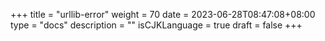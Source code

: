 +++
title = "urllib-error"
weight = 70
date = 2023-06-28T08:47:08+08:00
type = "docs"
description = ""
isCJKLanguage = true
draft = false
+++
